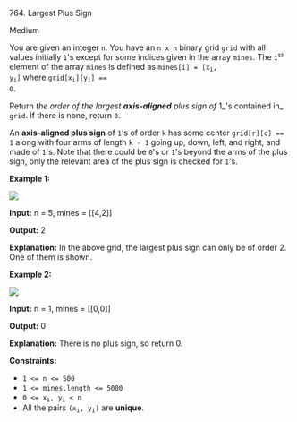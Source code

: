 ﻿764\. Largest Plus Sign

Medium

You are given an integer `n`. You have an `n x n` binary grid `grid` with all values initially `1`'s except for some indices given in the array `mines`. The <code>i<sup>th</sup></code> element of the array `mines` is defined as <code>mines[i] = [x<sub>i</sub>, y<sub>i</sub>]</code> where <code>grid[x<sub>i</sub>][y<sub>i</sub>] == 0</code>.

Return _the order of the largest **axis-aligned** plus sign of_ 1_'s contained in_ `grid`. If there is none, return `0`.

An **axis-aligned plus sign** of `1`'s of order `k` has some center `grid[r][c] == 1` along with four arms of length `k - 1` going up, down, left, and right, and made of `1`'s. Note that there could be `0`'s or `1`'s beyond the arms of the plus sign, only the relevant area of the plus sign is checked for `1`'s.

**Example 1:**

![](https://assets.leetcode.com/uploads/2021/06/13/plus1-grid.jpg)

**Input:** n = 5, mines = [[4,2]]

**Output:** 2

**Explanation:** In the above grid, the largest plus sign can only be of order 2. One of them is shown.

**Example 2:**

![](https://assets.leetcode.com/uploads/2021/06/13/plus2-grid.jpg)

**Input:** n = 1, mines = [[0,0]]

**Output:** 0

**Explanation:** There is no plus sign, so return 0.

**Constraints:**

*   `1 <= n <= 500`
*   `1 <= mines.length <= 5000`
*   <code>0 <= x<sub>i</sub>, y<sub>i</sub> < n</code>
*   All the pairs <code>(x<sub>i</sub>, y<sub>i</sub>)</code> are **unique**.